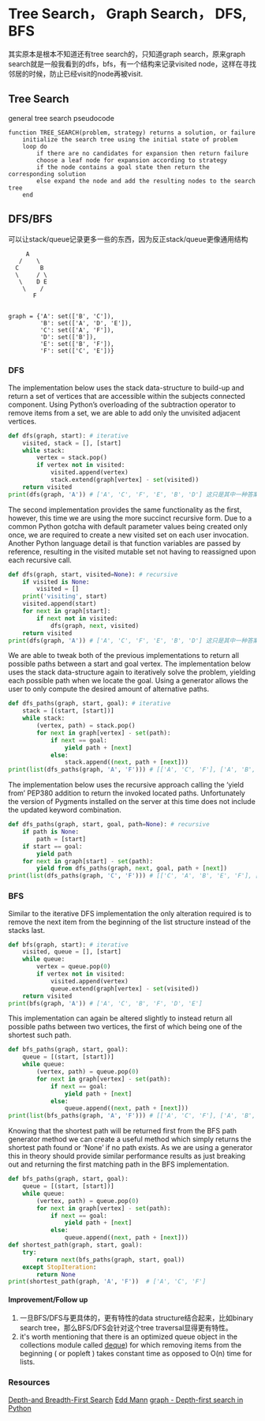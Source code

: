 # Tree Search， Graph Search， DFS, BFS


其实原本是根本不知道还有tree search的，只知道graph search，原来graph search就是一般我看到的dfs，bfs，有一个结构来记录visited node，这样在寻找邻居的时候，防止已经visit的node再被visit.


## Tree Search

general tree search pseudocode


```
function TREE_SEARCH(problem, strategy) returns a solution, or failure
	initialize the search tree using the initial state of problem
	loop do
		if there are no candidates for expansion then return failure
		choose a leaf node for expansion according to strategy
		if the node contains a goal state then return the corresponding solution
		else expand the node and add the resulting nodes to the search tree
	end
```


## DFS/BFS 

可以让stack/queue记录更多一些的东西，因为反正stack/queue更像通用结构

```
     A
   /    \
  C      B
  \     / \
   \    D E
    \    /
       F


graph = {'A': set(['B', 'C']),
         'B': set(['A', 'D', 'E']),
         'C': set(['A', 'F']),
         'D': set(['B']),
         'E': set(['B', 'F']),
         'F': set(['C', 'E'])}
```
### DFS
The implementation below uses the stack data-structure to build-up and return a set of vertices that are accessible within the subjects connected component. Using Python’s overloading of the subtraction operator to remove items from a set, we are able to add only the unvisited adjacent vertices.
```python
def dfs(graph, start): # iterative
    visited, stack = [], [start]
    while stack:
        vertex = stack.pop()
        if vertex not in visited:
            visited.append(vertex)
            stack.extend(graph[vertex] - set(visited))
    return visited
print(dfs(graph, 'A')) # ['A', 'C', 'F', 'E', 'B', 'D'] 这只是其中一种答案 
```
The second implementation provides the same functionality as the first, however, this time we are using the more succinct recursive form. Due to a common Python gotcha with default parameter values being created only once, we are required to create a new visited set on each user invocation. Another Python language detail is that function variables are passed by reference, resulting in the visited mutable set not having to reassigned upon each recursive call.
```python
def dfs(graph, start, visited=None): # recursive
    if visited is None:
        visited = []
    print('visiting', start)
    visited.append(start)
    for next in graph[start]:
        if next not in visited:
            dfs(graph, next, visited)
    return visited
print(dfs(graph, 'A')) # ['A', 'C', 'F', 'E', 'B', 'D'] 这只是其中一种答案 
```
We are able to tweak both of the previous implementations to return all possible paths between a start and goal vertex. The implementation below uses the stack data-structure again to iteratively solve the problem, yielding each possible path when we locate the goal. Using a generator allows the user to only compute the desired amount of alternative paths.
```python
def dfs_paths(graph, start, goal): # iterative
    stack = [(start, [start])]
    while stack:
        (vertex, path) = stack.pop()
        for next in graph[vertex] - set(path):
            if next == goal:
                yield path + [next]
            else:
                stack.append((next, path + [next]))
print(list(dfs_paths(graph, 'A', 'F'))) # [['A', 'C', 'F'], ['A', 'B', 'E', 'F']]
```
The implementation below uses the recursive approach calling the ‘yield from’ PEP380 addition to return the invoked located paths. Unfortunately the version of Pygments installed on the server at this time does not include the updated keyword combination.
```python
def dfs_paths(graph, start, goal, path=None): # recursive
    if path is None:
        path = [start]
    if start == goal:
        yield path
    for next in graph[start] - set(path):
        yield from dfs_paths(graph, next, goal, path + [next])
print(list(dfs_paths(graph, 'C', 'F'))) # [['C', 'A', 'B', 'E', 'F'], ['C', 'F']]
```

### BFS

Similar to the iterative DFS implementation the only alteration required is to remove the next item from the beginning of the list structure instead of the stacks last.
```python
def bfs(graph, start): # iterative
    visited, queue = [], [start]
    while queue:
        vertex = queue.pop(0)
        if vertex not in visited:
            visited.append(vertex)
            queue.extend(graph[vertex] - set(visited))
    return visited
print(bfs(graph, 'A')) # ['A', 'C', 'B', 'F', 'D', 'E']
```
This implementation can again be altered slightly to instead return all possible paths between two vertices, the first of which being one of the shortest such path.
```python
def bfs_paths(graph, start, goal):
    queue = [(start, [start])]
    while queue:
        (vertex, path) = queue.pop(0)
        for next in graph[vertex] - set(path):
            if next == goal:
                yield path + [next]
            else:
                queue.append((next, path + [next]))
print(list(bfs_paths(graph, 'A', 'F'))) # [['A', 'C', 'F'], ['A', 'B', 'E', 'F']]
```
Knowing that the shortest path will be returned first from the BFS path generator method we can create a useful method which simply returns the shortest path found or ‘None’ if no path exists. As we are using a generator this in theory should provide similar performance results as just breaking out and returning the first matching path in the BFS implementation.
```python
def bfs_paths(graph, start, goal):
    queue = [(start, [start])]
    while queue:
        (vertex, path) = queue.pop(0)
        for next in graph[vertex] - set(path):
            if next == goal:
                yield path + [next]
            else:
                queue.append((next, path + [next]))
def shortest_path(graph, start, goal):
    try:
        return next(bfs_paths(graph, start, goal))
    except StopIteration:
        return None
print(shortest_path(graph, 'A', 'F'))  # ['A', 'C', 'F']
```

#### Improvement/Follow up

1. 一旦BFS/DFS与更具体的，更有特性的data structure结合起来，比如binary search tree，那么BFS/DFS会针对这个tree traversal显得更有特性。
2. it's worth mentioning that there is an optimized queue object in the collections module called [deque](https://docs.python.org/2/library/collections.html#collections.deque)) for which removing items from the beginning ( or popleft ) takes constant time as opposed to O(n) time for lists. 



### Resources

[Depth-and Breadth-First Search](https://jeremykun.com/2013/01/22/depth-and-breadth-first-search/)
[Edd Mann](http://eddmann.com/posts/depth-first-search-and-breadth-first-search-in-python/)
[graph - Depth-first search in Python](https://codereview.stackexchange.com/questions/78577/depth-first-search-in-python)



